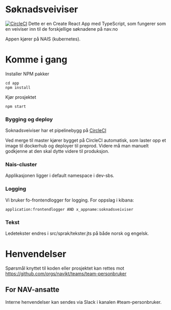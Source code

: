 # Søknadsveiviser
[![CircleCI](https://circleci.com/gh/navikt/soknadsveiviser.svg?style=svg)](https://circleci.com/gh/navikt/soknadsveiviser)
Dette er en Create React App med TypeScript, som fungerer som en veiviser inn til de forskjellige søknadene på nav.no

Appen kjører på NAIS (kubernetes).

# Komme i gang

Installer NPM pakker

```
cd app
npm install
```

Kjør prosjektet

```
npm start
```

### Bygging og deploy

Soknadsveiviser har et pipelinebygg på [CircleCI](https://circleci.com/gh/navikt/soknadsveiviser)

Ved merge til master kjører bygget på CircleCI automatisk, 
som laster opp et image til dockerhub og deployer til preprod. Videre må man manuelt godkjenne at den skal dytte videre til produksjon.

### Nais-cluster
Applikasjonen ligger i default namespace i dev-sbs.

### Logging

Vi bruker fo-frontendlogger for logging. For oppslag i kibana:

```
application:frontendlogger AND x_appname:soknadsveiviser
```

### Tekst

Ledetekster endres i src/sprak/tekster.jts på både norsk og engelsk.

# Henvendelser

Spørsmål knyttet til koden eller prosjektet kan rettes mot https://github.com/orgs/navikt/teams/team-personbruker

## For NAV-ansatte

Interne henvendelser kan sendes via Slack i kanalen #team-personbruker.
